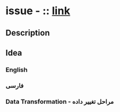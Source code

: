 # issue <NUMBER> - <NAME> :: [link](<URL>)

## Description

## Idea

### English

### فارسی


### Data Transformation - مراحل تغییر داده
```nim
```